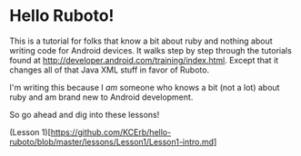 # Hello Ruboto!

This is a tutorial for folks that know a bit about ruby and nothing about writing code for Android devices.
It walks step by step through the tutorials found at http://developer.android.com/training/index.html. Except
that it changes all of that Java XML stuff in favor of Ruboto.

I'm writing this because I *am* someone who knows a bit (not a lot) about ruby and am brand new to Android 
development. 

So go ahead and dig into these lessons!


(Lesson 1)[https://github.com/KCErb/hello-ruboto/blob/master/lessons/Lesson1/Lesson1-intro.md]
